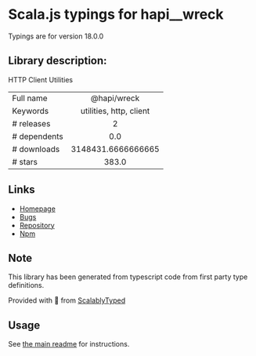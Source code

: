 
# Scala.js typings for hapi__wreck

Typings are for version 18.0.0

## Library description:
HTTP Client Utilities

|                    |                 |
| ------------------ | :-------------: |
| Full name          | @hapi/wreck |
| Keywords           | utilities, http, client |
| # releases         | 2 |
| # dependents       | 0.0 |
| # downloads        | 3148431.6666666665 |
| # stars            | 383.0 |

## Links
- [Homepage](https://github.com/hapijs/wreck#readme)
- [Bugs](https://github.com/hapijs/wreck/issues)
- [Repository](https://github.com/hapijs/wreck)
- [Npm](https://www.npmjs.com/package/%40hapi%2Fwreck)
    


## Note
This library has been generated from typescript code from first party type definitions.

Provided with :purple_heart: from [ScalablyTyped](https://github.com/oyvindberg/ScalablyTyped)

## Usage
See [the main readme](../../readme.md) for instructions.


